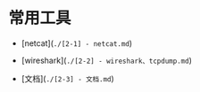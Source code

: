 
# 常用工具

* [netcat](`./[2-1] - netcat.md`)

* [wireshark](`./[2-2] - wireshark、tcpdump.md`)

* [文档](`./[2-3] - 文档.md`)

